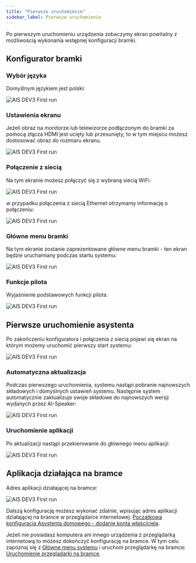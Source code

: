 ```yaml
---
title: "Pierwsze uruchomienie"
sidebar_label: Pierwsze uruchomienie
---
```



Po pierwszym uruchomieniu urządzenia zobaczymy ekran powitalny z możliwością wykonania wstępnej konfiguracji bramki.

## Konfigurator bramki

### Wybór języka

Domyślnym językiem jest polski:

![AIS DEV3 First run](/img/en/bramka/ais_first_wizard_1.jpeg)

### Ustawienia ekranu

Jeżeli obraz na monitorze lub telewizorze podłączonym do bramki za pomocą złącza HDMI jest ucięty lub przesunięty, to w tym miejscu możesz dostosować obraz do rozmiaru ekranu.

![AIS DEV3 First run](/img/en/bramka/ais_first_wizard_2.jpeg)

### Połączenie z siecią

Na tym ekranie możesz połączyć się z wybraną siecią WiFi:

![AIS DEV3 First run](/img/en/bramka/ais_first_wizard_3_0.jpeg)

w przypadku połączenia z siecią Ethernet otrzymamy informację o połączeniu:

![AIS DEV3 First run](/img/en/bramka/ais_first_wizard_3.jpeg)


### Główne menu bramki

Na tym ekranie zostanie zaprezentowane główne menu bramki - ten ekran będzie uruchamiany podczas startu systemu:

![AIS DEV3 First run](/img/en/bramka/ais_first_wizard_4.jpeg)

### Funkcje pilota

Wyjaśnienie podstawowych funkcji pilota:

![AIS DEV3 First run](/img/en/bramka/ais_first_wizard_5.jpeg)


## Pierwsze uruchomienie asystenta

Po zakończeniu konfiguratora i połączenia z siecią pojawi się ekran na którym możemy uruchomić pierwszy start systemu:

![AIS DEV3 First run](/img/en/bramka/ais_first_wizard_6.jpeg)

### Automatyczna aktualizacja

Podczas pierwszego uruchomienia, systemu nastąpi pobranie najnowszych składowych i domyślnych ustawień systemu.
Następnie system automatycznie zaktualizuje swoje składowe do najnowszych wersji wydanych przez AI-Speaker:

![AIS DEV3 First run](/img/en/bramka/ais_first_wizard_7.jpeg)

### Uruchomienie aplikacji

Po aktualizacji nastąpi przekierowanie do głównego menu aplikacji:

![AIS DEV3 First run](/img/en/bramka/ais_first_wizard_8.jpeg)

## Aplikacja działająca na bramce

Adres aplikacji działającej na bramce:

![AIS DEV3 First run](/img/en/bramka/ais_first_wizard_9.jpeg)

Dalszą konfigurację możesz wykonać zdalnie, wpisując adres aplikacji działającej na bramce w przeglądarce internetowej: [Początkowa konfiguracja Asystenta domowego - dodanie konta właściciela](/docs/ais_bramka_first_run_step_account).

Jeżeli nie posiadasz komputera ani innego urządzenia z przeglądarką internetową to możesz dokończyć konfigurację na bramce. W tym celu zapoznaj się z [Główne menu systemu](/docs/ais_bramka_first_run) i uruchom przeglądarkę na bramce: [Uruchomienie przeglądarki na bramce](/docs/ais_bramka_first_run#sterowanie-na-monitorze).
